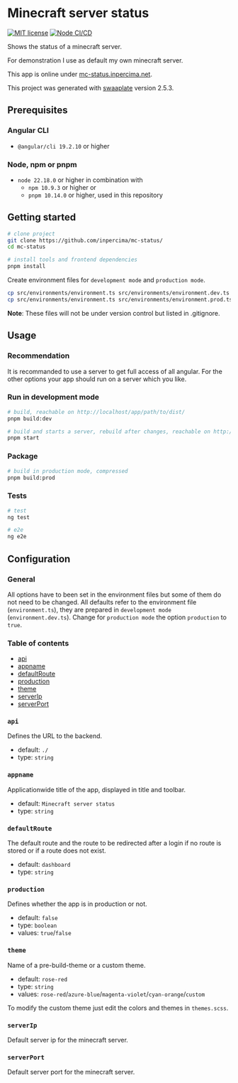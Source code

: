# Minecraft server status

[![MIT license](https://img.shields.io/badge/license-MIT-blue.svg)](./LICENSE.md)
[![Node CI/CD](https://github.com/inpercima/mc-status/actions/workflows/ci_cd.yml/badge.svg)](https://github.com/inpercima/mc-status/actions/workflows/ci_cd.yml)

Shows the status of a minecraft server.

For demonstration I use as default my own minecraft server.

This app is online under [mc-status.inpercima.net](http://mc-status.inpercima.net).

This project was generated with [swaaplate](https://github.com/inpercima/swaaplate) version 2.5.3.

## Prerequisites

### Angular CLI

* `@angular/cli 19.2.10` or higher

### Node, npm or pnpm

* `node 22.18.0` or higher in combination with
  * `npm 10.9.3` or higher or
  * `pnpm 10.14.0` or higher, used in this repository

## Getting started

```bash
# clone project
git clone https://github.com/inpercima/mc-status/
cd mc-status

# install tools and frontend dependencies
pnpm install
```

Create environment files for `development mode` and `production mode`.

```bash
cp src/environments/environment.ts src/environments/environment.dev.ts
cp src/environments/environment.ts src/environments/environment.prod.ts
```

**Note**: These files will not be under version control but listed in .gitignore.

## Usage

### Recommendation

It is recommanded to use a server to get full access of all angular.
For the other options your app should run on a server which you like.

### Run in development mode

```bash
# build, reachable on http://localhost/app/path/to/dist/
pnpm build:dev

# build and starts a server, rebuild after changes, reachable on http://localhost:4200/
pnpm start
```

### Package

```bash
# build in production mode, compressed
pnpm build:prod
```

### Tests

```bash
# test
ng test

# e2e
ng e2e
```

## Configuration

### General

All options have to been set in the environment files but some of them do not need to be changed.
All defaults refer to the environment file (`environment.ts`), they are prepared in `development mode` (`environment.dev.ts`).
Change for `production mode` the option `production` to `true`.

### Table of contents

* [api](#api)
* [appname](#appname)
* [defaultRoute](#defaultroute)
* [production](#production)
* [theme](#theme)
* [serverIp](#serverip)
* [serverPort](#serverport)

### `api`

Defines the URL to the backend.

* default: `./`
* type: `string`

### `appname`

Applicationwide title of the app, displayed in title and toolbar.

* default: `Minecraft server status`
* type: `string`

### `defaultRoute`

The default route and the route to be redirected after a login if no route is stored or if a route does not exist.

* default: `dashboard`
* type: `string`

### `production`

Defines whether the app is in production or not.

* default: `false`
* type: `boolean`
* values: `true`/`false`

### `theme`

Name of a pre-build-theme or a custom theme.

* default: `rose-red`
* type: `string`
* values: `rose-red`/`azure-blue`/`magenta-violet`/`cyan-orange`/`custom`

To modify the custom theme just edit the colors and themes in `themes.scss`.

### `serverIp`

Default server ip for the minecraft server.

### `serverPort`

Default server port for the minecraft server.
